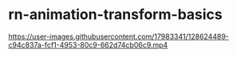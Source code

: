 # rn-animation-transform-basics
https://user-images.githubusercontent.com/17983341/128624489-c94c837a-fcf1-4953-80c9-662d74cb06c9.mp4
